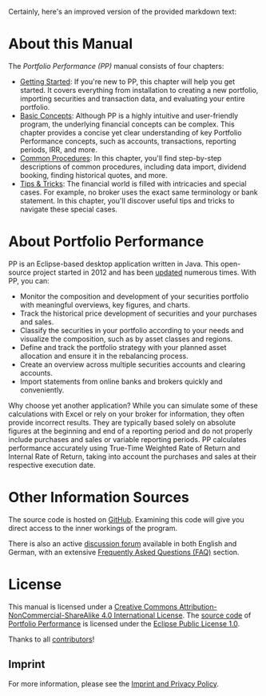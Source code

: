 Certainly, here's an improved version of the provided markdown text:

# About this Manual

The *Portfolio Performance (PP)* manual consists of four chapters:

- [Getting Started](getting-started/index.md): If you're new to PP, this chapter will help you get started. It covers everything from installation to creating a new portfolio, importing securities and transaction data, and evaluating your entire portfolio.
- [Basic Concepts](concepts/index.md): Although PP is a highly intuitive and user-friendly program, the underlying financial concepts can be complex. This chapter provides a concise yet clear understanding of key Portfolio Performance concepts, such as accounts, transactions, reporting periods, IRR, and more.
- [Common Procedures](procedures/index.md): In this chapter, you'll find step-by-step descriptions of common procedures, including data import, dividend booking, finding historical quotes, and more.
- [Tips & Tricks](tricks/index.md): The financial world is filled with intricacies and special cases. For example, no broker uses the exact same terminology or bank statement. In this chapter, you'll discover useful tips and tricks to navigate these special cases.

# About Portfolio Performance

PP is an Eclipse-based desktop application written in Java. This open-source project started in 2012 and has been [updated](https://github.com/portfolio-performance/portfolio/releases) numerous times. With PP, you can:

- Monitor the composition and development of your securities portfolio with meaningful overviews, key figures, and charts.
- Track the historical price development of securities and your purchases and sales.
- Classify the securities in your portfolio according to your needs and visualize the composition, such as by asset classes and regions.
- Define and track the portfolio strategy with your planned asset allocation and ensure it in the rebalancing process.
- Create an overview across multiple securities accounts and clearing accounts.
- Import statements from online banks and brokers quickly and conveniently.

Why choose yet another application? While you can simulate some of these calculations with Excel or rely on your broker for information, they often provide incorrect results. They are typically based solely on absolute figures at the beginning and end of a reporting period and do not properly include purchases and sales or variable reporting periods. PP calculates performance accurately using True-Time Weighted Rate of Return and Internal Rate of Return, taking into account the purchases and sales at their respective execution date.

# Other Information Sources

The source code is hosted on [GitHub](https://github.com/portfolio-performance/portfolio). Examining this code will give you direct access to the inner workings of the program.

There is also an active [discussion forum](https://forum.portfolio-performance.info/) available in both English and German, with an extensive [Frequently Asked Questions (FAQ)](https://forum.portfolio-performance.info/t/faq-haeufig-gestellte-fragen/1721) section.

# License

This manual is licensed under a [Creative Commons Attribution-NonCommercial-ShareAlike 4.0 International License](http://creativecommons.org/licenses/by-nc-sa/4.0/). The [source code](https://github.com/portfolio-performance/portfolio) of [Portfolio Performance](https://www.portfolio-performance.info) is licensed under the [Eclipse Public License 1.0](https://github.com/portfolio-performance/portfolio/blob/master/LICENSE).

Thanks to all [contributors](https://github.com/portfolio-performance/portfolio-help/graphs/contributors)!

## Imprint

For more information, please see the [Imprint and Privacy Policy](https://www.portfolio-performance.info/portfolio/impressum.html).